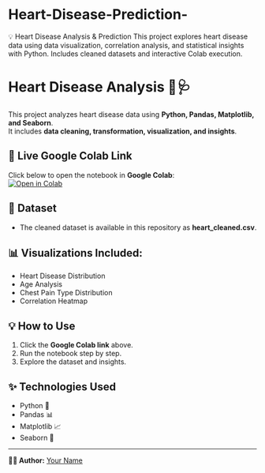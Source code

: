 # Heart-Disease-Prediction-
💡 Heart Disease Analysis &amp; Prediction This project explores heart disease data using data visualization, correlation analysis, and statistical insights with Python. Includes cleaned datasets and interactive Colab execution.
# Heart Disease Analysis 🔬🩺

This project analyzes heart disease data using **Python, Pandas, Matplotlib, and Seaborn**.  
It includes **data cleaning, transformation, visualization, and insights**.

## 📌 Live Google Colab Link  
Click below to open the notebook in **Google Colab**:  
[![Open in Colab](https://colab.research.google.com/assets/colab-badge.svg)](https://colab.research.google.com/github/your_github_username/Heart-Disease-Analysis/blob/main/Heart_Disease_Analysis.ipynb)

## 📂 Dataset  
- The cleaned dataset is available in this repository as **heart_cleaned.csv**.

## 📊 Visualizations Included:
- Heart Disease Distribution
- Age Analysis
- Chest Pain Type Distribution
- Correlation Heatmap

## 💡 How to Use
1. Click the **Google Colab link** above.
2. Run the notebook step by step.
3. Explore the dataset and insights.

## ✨ Technologies Used
- Python 🐍
- Pandas 📊
- Matplotlib 📈
- Seaborn 🎨

---

**👨‍💻 Author:** [Your Name](https://github.com/Pavitr-Swain)
